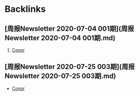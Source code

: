 
# Backlinks
## [周报Newsletter 2020-07-04 001期](周报Newsletter 2020-07-04 001期.md)

1. [Conor](Conor.md)

## [周报Newsletter 2020-07-25 003期](周报Newsletter 2020-07-25 003期.md)
- [Conor](Conor.md)

